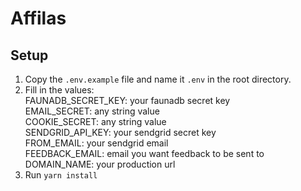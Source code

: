 # Affilas

## Setup

1. Copy the `.env.example` file and name it `.env` in the root directory.
2. Fill in the values:  
   FAUNADB_SECRET_KEY: your faunadb secret key  
   EMAIL_SECRET: any string value  
   COOKIE_SECRET: any string value  
   SENDGRID_API_KEY: your sendgrid secret key  
   FROM_EMAIL: your sendgrid email  
   FEEDBACK_EMAIL: email you want feedback to be sent to  
   DOMAIN_NAME: your production url
3. Run `yarn install`
